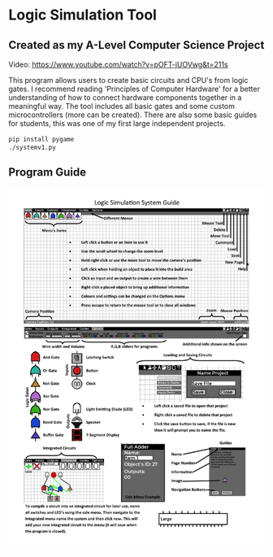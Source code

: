 # Logic Simulation Tool
## Created as my A-Level Computer Science Project

Video: https://www.youtube.com/watch?v=pOFT-jUOVwg&t=211s

This program allows users to create basic circuits and CPU's from logic gates. I recommend reading 'Principles of Computer Hardware' for a better understanding of how to connect hardware components together in a meaningful way. The tool includes all basic gates and some custom microcontrollers (more can be created). There are also some basic guides for students, this was one of my first large independent projects.

~~~
pip install pygame
./systemv1.py
~~~

## Program Guide
![Guide](guide.png)
